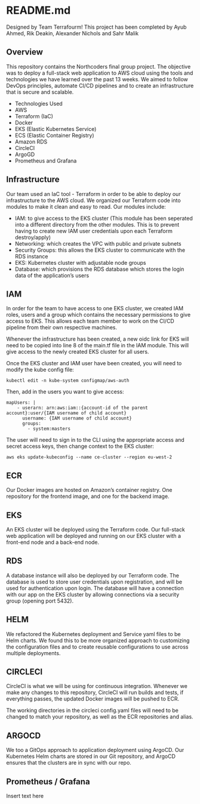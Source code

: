 # README.md

Designed by Team Terrafourm! This project has been completed by Ayub Ahmed, Rik Deakin, Alexander Nichols and Sahr Malik

## Overview
This repository contains the Northcoders final group project. The objective was to deploy a full-stack web application to AWS cloud using the tools and technologies we have learned over the past 13 weeks. We aimed to follow DevOps principles, automate CI/CD pipelines and to create an infrastructure that is secure and scalable. 


* Technologies Used
* AWS
* Terraform (IaC)
* Docker 
* EKS (Elastic Kubernetes Service)
* ECS (Elastic Container Registry)
* Amazon RDS
* CircleCI
* ArgoGD
* Prometheus and Grafana

## Infrastructure
Our team used an IaC tool - Terraform in order to be able to deploy our infrastructure to the AWS cloud. We organized our Terraform code into modules to make it clean and easy to read. Our modules include:
* IAM: to give access to the EKS cluster (This module has been seperated into a different directory from the other modules. This is to prevent having to create new IAM user credentials upon each Terraform destroy/apply)
* Networking: which creates the VPC with public and private subnets
* Security Groups: this allows the EKS cluster to communicate with the RDS instance
* EKS: Kubernetes cluster with adjustable node groups
* Database: which provisions the RDS database which stores the login data of the application’s users

## IAM
In order for the team to have access to one EKS cluster, we created IAM roles, users and a group which contains the necessary permissions to give access to EKS. This allows each team member to work on the CI/CD pipeline from their own respective machines. 

Whenever the infrastructure has been created, a new oidc link for EKS will need to be copied into line 8 of the main.tf file in the IAM module. This will give access to the newly created EKS cluster for all users. 

Once the EKS cluster and IAM user have been created, you will need to modify the kube config file: 
```
kubectl edit -n kube-system configmap/aws-auth
```

Then, add in the users you want to give access: 
```
mapUsers: |
    - userarn: arn:aws:iam::{account-id of the parent account}:user/{IAM username of child account}
      username: {IAM username of child account}
      groups:
        - system:masters
 ```

The user will need to sign in to the CLI using the appropriate access and secret access keys, then change context to the EKS cluster: 
```
aws eks update-kubeconfig --name ce-cluster --region eu-west-2
```

## ECR
Our Docker images are hosted on Amazon’s container registry. One repository for the frontend image, and one for the backend image. 


## EKS
An EKS cluster will be deployed using the Terraform code. Our full-stack web application will be deployed and running on our EKS cluster with a front-end node and a back-end node.


## RDS
A database instance will also be deployed by our Terraform code. The database is used to store user credentials upon registration, and will be used for authentication upon login. The database will have a connection with our app on the EKS cluster by allowing connections via a security group (opening port 5432).


## HELM
We refactored the Kubernetes deployment and Service yaml files to be Helm charts. We found this to be more organized approach to customizing the configuration files and to create reusable configurations to use across multiple deployments. 


## CIRCLECI
CircleCI is what we will be using for continuous integration. Whenever we make any changes to this repository, CircleCI will run builds and tests, if everything passes, the updated Docker images will be pushed to ECR.

The working directories in the circleci config.yaml files will need to be changed to match your repository, as well as the ECR repositories and alias. 


## ARGOCD
We too a GitOps approach to application deployment using ArgoCD. Our Kubernetes Helm charts are stored in our Git repository, and ArgoCD ensures that the clusters are in sync with our repo. 


## Prometheus / Grafana
Insert text here
